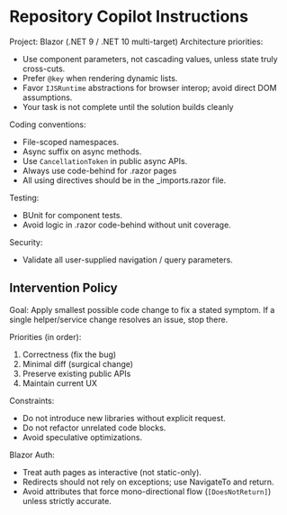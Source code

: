 # Repository Copilot Instructions

Project: Blazor (.NET 9 / .NET 10 multi-target)
Architecture priorities:
- Use component parameters, not cascading values, unless state truly cross-cuts.
- Prefer `@key` when rendering dynamic lists.
- Favor `IJSRuntime` abstractions for browser interop; avoid direct DOM assumptions.
- Your task is not complete until the solution builds cleanly

Coding conventions:
- File-scoped namespaces.
- Async suffix on async methods.
- Use `CancellationToken` in public async APIs.
- Always use code-behind for .razor pages
- All using directives should be in the _imports.razor file.

Testing:
- BUnit for component tests.
- Avoid logic in .razor code-behind without unit coverage.

Security:
- Validate all user-supplied navigation / query parameters.

## Intervention Policy
Goal: Apply smallest possible code change to fix a stated symptom. 
If a single helper/service change resolves an issue, stop there.

Priorities (in order): 
1. Correctness (fix the bug)
2. Minimal diff (surgical change)
3. Preserve existing public APIs
4. Maintain current UX

Constraints:
- Do not introduce new libraries without explicit request.
- Do not refactor unrelated code blocks.
- Avoid speculative optimizations.

Blazor Auth:
- Treat auth pages as interactive (not static-only).
- Redirects should not rely on exceptions; use NavigateTo and return.
- Avoid attributes that force mono-directional flow (`[DoesNotReturn]`) unless strictly accurate.

